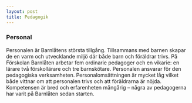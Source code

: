 ```yaml
---
layout: post
title: Pedagogik
---
```

### Personal
Personalen är Barnlåtens största tillgång. Tillsammans med barnen skapar de en varm och utvecklande miljö där både barn 
och föräldrar trivs. 
På Förskolan Barnlåten arbetar fem ordinarie pedagoger och en vikarie: en lärare två förskollärare och tre barnskötare. 
Personalen ansvarar för den pedagogiska verksamheten. Personalomsättningen är mycket låg vilket både vittnar om att 
personalen trivs och att föräldrarna är nöjda. Kompetensen är bred och erfarenheten mångårig – några av pedagogerna har 
varit på Barnlåten sedan starten.